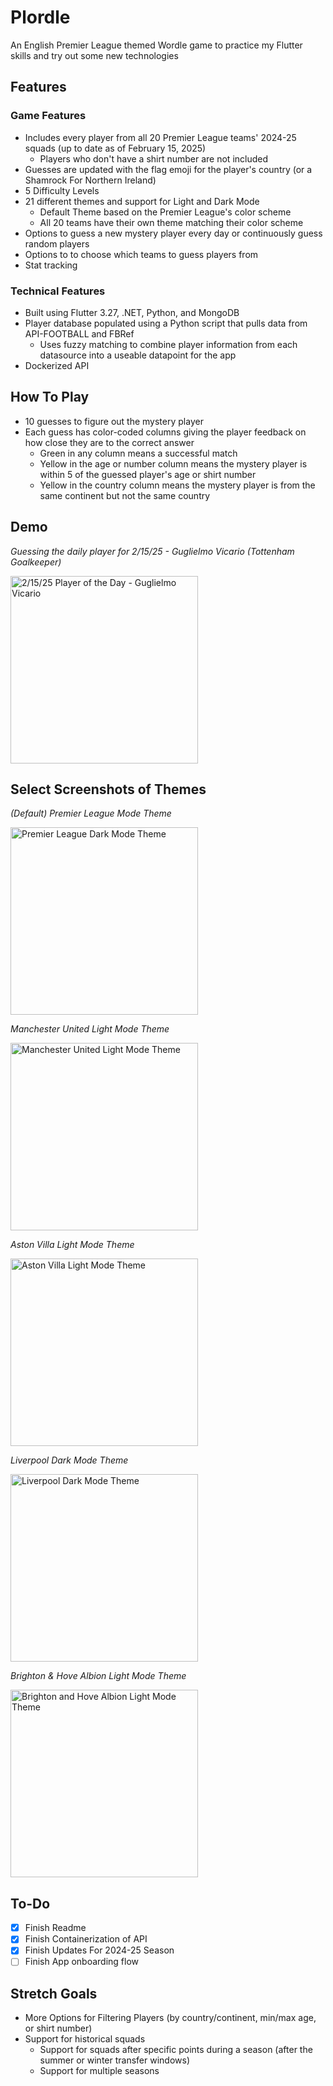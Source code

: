 # Plordle
An English Premier League themed Wordle game to practice my Flutter skills and try out some new technologies

## Features
### Game Features
- Includes every player from all 20 Premier League teams' 2024-25 squads (up to date as of February 15, 2025)
    - Players who don't have a shirt number are not included
- Guesses are updated with the flag emoji for the player's country (or a Shamrock For Northern Ireland)
- 5 Difficulty Levels
- 21 different themes and support for Light and Dark Mode
    - Default Theme based on the Premier League's color scheme
    - All 20 teams have their own theme matching their color scheme
- Options to guess a new mystery player every day or continuously guess random players
- Options to to choose which teams to guess players from
- Stat tracking

### Technical Features
- Built using Flutter 3.27, .NET, Python, and MongoDB
- Player database populated using a Python script that pulls data from API-FOOTBALL and FBRef
    - Uses fuzzy matching to combine player information from each datasource into a useable datapoint for the app
- Dockerized API

## How To Play
- 10 guesses to figure out the mystery player
- Each guess has color-coded columns giving the player feedback on how close they are to the correct answer
    - Green in any column means a successful match
    - Yellow in the age or number column means the mystery player is within 5 of the guessed player's age or shirt number
    - Yellow in the country column means the mystery player is from the same continent but not the same country

## Demo
*Guessing the daily player for 2/15/25 - Guglielmo Vicario (Tottenham Goalkeeper)*
  

<img alt="2/15/25 Player of the Day - Guglielmo Vicario" src = "./plordle-media/newPlordleRecording.gif" width = 300>


## Select Screenshots of Themes
*(Default) Premier League Mode Theme*


<img alt="Premier League Dark Mode Theme" src = "./plordle-media/Premier League Dark Mode.jpg" width = 300>

*Manchester United Light Mode Theme*


<img alt="Manchester United Light Mode Theme" src = "./plordle-media/Manchester United Light Mode.jpg" width = 300>

*Aston Villa Light Mode Theme*


<img alt="Aston Villa Light Mode Theme" src = "./plordle-media/Aston Villa Light Mode.jpg" width = 300> <br>

*Liverpool Dark Mode Theme*


<img alt="Liverpool Dark Mode Theme" src = "./plordle-media/Liverpool Dark Mode.jpg" width = 300>

*Brighton & Hove Albion Light Mode Theme*


<img alt="Brighton and Hove Albion Light Mode Theme" src = "./plordle-media/Brighton Light Mode.jpg" width = 300>



## To-Do
- [x] Finish Readme
- [x] Finish Containerization of API
- [x] Finish Updates For 2024-25 Season
- [ ] Finish App onboarding flow

## Stretch Goals
- More Options for Filtering Players (by country/continent, min/max age, or shirt number)
- Support for historical squads 
    - Support for squads after specific points during a season (after the summer or winter transfer windows)
    - Support for multiple seasons
